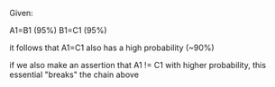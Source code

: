 Given:

A1=B1 (95%)
B1=C1 (95%)

it follows that A1=C1 also has a high probability (~90%)

if we also make an assertion that A1 != C1 with higher probability, this essential "breaks" the chain above

